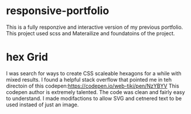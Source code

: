# responsive-portfolio

This is a fully responzive and interactive version of my previous portfolio.
This project used scss and Materailize and foundatoins of the project.

# hex Grid

I was search for ways to create CSS scaleable hexagons for a while with mixed results.
I found a helpful stack overflow that pointed me in teh directoin of this codepen:https://codepen.io/web-tiki/pen/NzYBYV
This codepen author is extremely talented. The code was clean and fairly easy to understand. I made modifactions to allow SVG and cetnered text to be used instaed of just an image.
